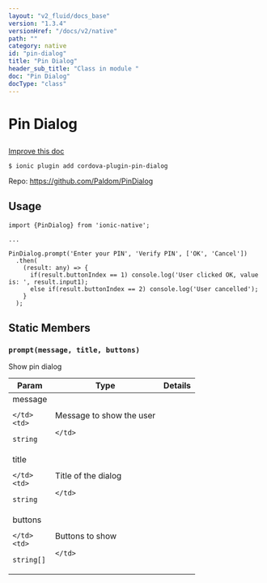 ```yaml
---
layout: "v2_fluid/docs_base"
version: "1.3.4"
versionHref: "/docs/v2/native"
path: ""
category: native
id: "pin-dialog"
title: "Pin Dialog"
header_sub_title: "Class in module "
doc: "Pin Dialog"
docType: "class"
---
```









<h1 class="api-title">

  
  Pin Dialog
  

  

  

</h1>

<a class="improve-v2-docs" href="http://github.com/driftyco/ionic-native/edit/master/src/plugins/pin-dialog.ts#L0">
  Improve this doc
</a>





<!-- decorators -->


<pre><code>$ ionic plugin add cordova-plugin-pin-dialog</code></pre>
<p>Repo:
  <a href="https://github.com/Paldom/PinDialog">
    https://github.com/Paldom/PinDialog
  </a>
</p>

<!-- description -->




<!-- @usage tag -->

<h2>Usage</h2>

<pre><code class="lang-typescript">import {PinDialog} from &#39;ionic-native&#39;;

...

PinDialog.prompt(&#39;Enter your PIN&#39;, &#39;Verify PIN&#39;, [&#39;OK&#39;, &#39;Cancel&#39;])
  .then(
    (result: any) =&gt; {
      if(result.buttonIndex == 1) console.log(&#39;User clicked OK, value is: &#39;, result.input1);
      else if(result.buttonIndex == 2) console.log(&#39;User cancelled&#39;);
    }
  );
</code></pre>




<!-- @property tags -->
<h2>Static Members</h2>
<div id="prompt"></div>
<h3><code>prompt(message,&nbsp;title,&nbsp;buttons)</code>
  
</h3>



Show pin dialog


<table class="table param-table" style="margin:0;">
  <thead>
  <tr>
    <th>Param</th>
    <th>Type</th>
    <th>Details</th>
  </tr>
  </thead>
  <tbody>
  
  <tr>
    <td>
      message
      
      
    </td>
    <td>
      
<code>string</code>
    </td>
    <td>
      <p>Message to show the user</p>

      
    </td>
  </tr>
  
  <tr>
    <td>
      title
      
      
    </td>
    <td>
      
<code>string</code>
    </td>
    <td>
      <p>Title of the dialog</p>

      
    </td>
  </tr>
  
  <tr>
    <td>
      buttons
      
      
    </td>
    <td>
      
<code>string[]</code>
    </td>
    <td>
      <p>Buttons to show</p>

      
    </td>
  </tr>
  
  </tbody>
</table>








<!-- methods on the class -->

<!-- related link --><!-- end content block -->


<!-- end body block -->

